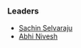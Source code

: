 ### Leaders
* [Sachin Selvaraju](mailto:sachin.selvaraju@owasp.org)
* [Abhi Nivesh](abhi.nivesh@owasp.org)
